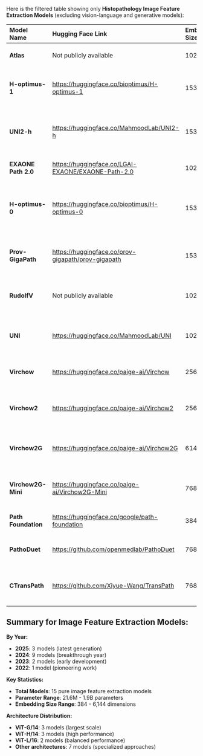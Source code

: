 
Here is the filtered table showing only **Histopathology Image Feature Extraction Models** (excluding vision-language and generative models):


| Model Name | Hugging Face Link | Embedding Size | Parameters (M) | Architecture | Training Images | Training Algorithm | Organization | Key Task | Year |
| :-- | :-- | :-- | :-- | :-- | :-- | :-- | :-- | :-- | :-- |
| **Atlas** | Not publicly available | 1024 | 304.0 | RudolfV-based | 1.2M WSIs | RudolfV approach | Mayo Clinic + Charite + Aignostics | Enhanced RudolfV model | **2025** |
| **H-optimus-1** | https://huggingface.co/bioptimus/H-optimus-1 | 1536 | 1135.0 | ViT-G/14 | 1M+ WSIs from 800K+ patients | DINOv2 | Bioptimus | Advanced pathology foundation model | **2025** |
| **UNI2-h** | https://huggingface.co/MahmoodLab/UNI2-h | 1536 | 681.0 | ViT-H/14 | 200M patches from 350K H\&E+IHC WSIs | DINOv2 | Mahmood Lab | Enhanced general-purpose pathology | **2025** |
| **EXAONE Path 2.0** | https://huggingface.co/LGAI-EXAONE/EXAONE-Path-2.0 | 1024 | 300.0 | Vision Transformer | 37K WSIs | Direct slide-level supervision | LG AI Research | Biomarker prediction with limited data | **2024** |
| **H-optimus-0** | https://huggingface.co/bioptimus/H-optimus-0 | 1536 | 1135.0 | ViT-G/14 | Several hundred million images from 500K slides | DINOv2 | Bioptimus | Large-scale pathology diagnostics | **2024** |
| **Prov-GigaPath** | https://huggingface.co/prov-gigapath/prov-gigapath | 1536 | 1135.0 | ViT-G/14 + LongNet | 1.3B tiles from 171K WSIs | DINOv2 + LongNet | Microsoft + Providence | Whole-slide gigapixel analysis | **2024** |
| **RudolfV** | Not publicly available | 1024 | 304.0 | ViT-L/16 | 1.2M patches from 134K WSIs | DINOv2 + pathologist curation | Mayo Clinic + Charite + Aignostics | Pathologist-guided foundation model | **2024** |
| **UNI** | https://huggingface.co/MahmoodLab/UNI | 1024 | 303.0 | ViT-L/16 | 100M patches from 100K WSIs | DINOv2 | Mahmood Lab | General-purpose pathology foundation | **2024** |
| **Virchow** | https://huggingface.co/paige-ai/Virchow | 2560 | 632.0 | ViT-H/14 | 1.5M WSIs | DINOv2 | Paige.ai | H\&E histopathology foundation model | **2024** |
| **Virchow2** | https://huggingface.co/paige-ai/Virchow2 | 2560 | 632.0 | ViT-H/14 | 3.1M H\&E + 400K IHC WSIs | DINOv2 | Paige.ai | Multi-scale H\&E + IHC foundation model | **2024** |
| **Virchow2G** | https://huggingface.co/paige-ai/Virchow2G | 6144 | 1900.0 | ViT-G/14 | 3.1M H\&E + 400K IHC WSIs | DINOv2 | Paige.ai | Large-scale pathology AI | **2024** |
| **Virchow2G-Mini** | https://huggingface.co/paige-ai/Virchow2G-Mini | 768 | 21.6 | ViT-S/14 (distilled) | 3.1M H\&E + 400K IHC WSIs | DINOv2 + distillation | Paige.ai | Lightweight pathology model | **2024** |
| **Path Foundation** | https://huggingface.co/google/path-foundation | 384 | 90.0 | ViT-S/16 | Large H\&E dataset | Masked Siamese Networks | Google | H\&E patch feature extraction | **2023** |
| **PathoDuet** | https://github.com/openmedlab/PathoDuet | 768 | 86.0 | ViT-B/16 | H\&E and IHC datasets | Cross-scale positioning + cross-stain transfer | OpenMEDLab | H\&E and IHC stain analysis | **2023** |
| **CTransPath** | https://github.com/Xiyue-Wang/TransPath | 768 | 28.0 | Hybrid CNN-Transformer | 15M patches from 30K WSIs | SRCL (Semantically-Relevant Contrastive Learning) | Academic | CNN-Transformer hybrid for pathology | **2022** |

## Summary for Image Feature Extraction Models:

**By Year:**

- **2025**: 3 models (latest generation)
- **2024**: 9 models (breakthrough year)
- **2023**: 2 models (early development)
- **2022**: 1 model (pioneering work)

**Key Statistics:**

- **Total Models**: 15 pure image feature extraction models
- **Parameter Range**: 21.6M - 1.9B parameters
- **Embedding Size Range**: 384 - 6,144 dimensions

**Architecture Distribution:**

- **ViT-G/14**: 3 models (largest scale)
- **ViT-H/14**: 3 models (high performance)
- **ViT-L/16**: 2 models (balanced performance)
- **Other architectures**: 7 models (specialized approaches)



